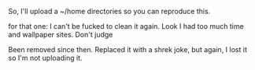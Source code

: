 So, I'll upload a ~/home directories so you can reproduce this.

for that one: 
I can't be fucked to clean it again. 
Look I had too much time and wallpaper sites. Don't judge

Been removed since then. Replaced it with a shrek joke, but again, I lost it so I'm not uploading it. 
